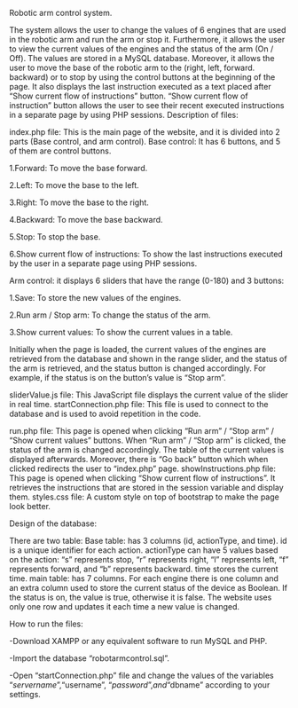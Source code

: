 Robotic arm control system.

The system allows the user to change the values of 6 engines that are used in the robotic arm and run the arm or stop it. Furthermore, it allows the user to view the current values of the engines and the status of the arm (On / Off). The values are stored in a MySQL database. Moreover, it allows the user to move the base of the robotic arm to the (right, left, forward. backward) or to stop by using the control buttons at the beginning of the page. It also displays the last instruction executed as a text placed after “Show current flow of instructions” button.  “Show current flow of instruction” button allows the user to see their recent executed instructions in a separate page by using PHP sessions. 
Description of files:

index.php file:
This is the main page of the website, and it is divided into 2 parts (Base control, and arm control).
Base control: It has 6 buttons, and 5 of them are control buttons.

1.Forward: To move the base forward.

2.Left: To move the base to the left.

3.Right: To move the base to the right.

4.Backward: To move the base backward.

5.Stop: To stop the base.

6.Show current flow of instructions: To show the last instructions executed by the user in a separate page using PHP sessions.

Arm control: it displays 6 sliders that have the range (0-180) and 3 buttons:

1.Save: To store the new values of the engines.

2.Run arm / Stop arm: To change the status of the arm.

3.Show current values: To show the current values in a table. 

Initially when the page is loaded, the current values of the engines are retrieved from the database and shown in the range slider, and the status of the arm is retrieved, and the status button is changed accordingly. For example, if the status is on the button’s value is “Stop arm”.

sliderValue.js file:
This JavaScript file displays the current value of the slider in real time.
startConnection.php file:
This file is used to connect to the database and is used to avoid repetition in the code.

run.php file:
This page is opened when clicking “Run arm” / “Stop arm” / “Show current values” buttons. 
When “Run arm” / “Stop arm” is clicked, the status of the arm is changed accordingly. The table of the current values is displayed afterwards. Moreover, there is “Go back” button which when clicked redirects the user to “index.php” page.
showInstructions.php file: 
This page is opened when clicking “Show current flow of instructions”. It retrieves the instructions that are stored in the session variable and display them. 
styles.css file:
A custom style on top of bootstrap to make the page look better. 

Design of the database:

There are two table:
Base table: has 3 columns (id, actionType, and time). id is a unique identifier for each action. actionType can have 5 values based on the action: “s” represents stop, “r” represents right, “l” represents left, “f” represents forward, and “b” represents backward. time stores the current time. 
main table:  has 7 columns. For each engine there is one column and an extra column used to store the current status of the device as Boolean. If the status is on, the value is true, otherwise it is false. The website uses only one row and updates it each time a new value is changed.

How to run the files:

-Download XAMPP or any equivalent software to run MySQL and PHP.

-Import the database “robotarmcontrol.sql”.

-Open “startConnection.php” file and change the values of the variables “$servername”, “$username”, “$password”, and “$dbname” according to your settings.
